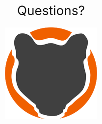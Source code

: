 <div>
<div style='font-size:300%; text-align:center'>
<div style='margin-bottom: 30px'>Questions?</div>
<img src='/images/ocelot.png' width='300' height='auto'></img>
</div>
</div>

